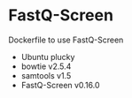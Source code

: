 # FastQ-Screen
Dockerfile to use FastQ-Screen

- Ubuntu plucky
- bowtie v2.5.4
- samtools v1.5
- FastQ-Screen v0.16.0

